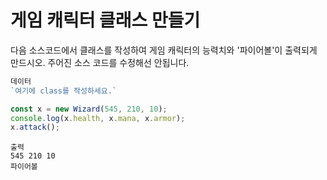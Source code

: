 # 게임 캐릭터 클래스 만들기
다음 소스코드에서 클래스를 작성하여 게임 캐릭터의 능력치와 '파이어볼'이 출력되게 만드시오.
주어진 소스 코드를 수정해선 안됩니다.

```js
데이터
`여기에 class를 작성하세요.`

const x = new Wizard(545, 210, 10);
console.log(x.health, x.mana, x.armor);
x.attack();
```

```
출력
545 210 10
파이어볼
```